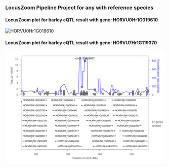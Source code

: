 ### LocusZoom Pipeline Project for any  with reference species

#### LocusZoom plot for barley eQTL result with gene: HORVU0Hr1G019610 

![HORVU0Hr1G019610](Fig/chr2.png "HORVU0Hr1G019610")

#### LocusZoom plot for barley eQTL result with gene: HORVU7Hr1G119370
![HORVU7Hr1G119370](Fig/chr5.png "HORVU7Hr1G119370")

